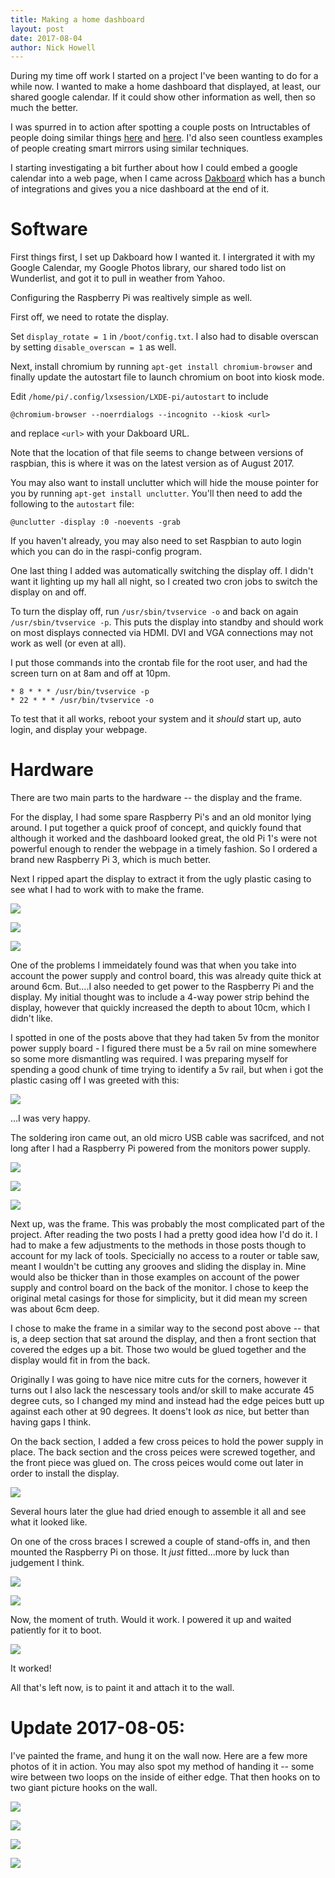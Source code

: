 ```yaml
---
title: Making a home dashboard
layout: post
date: 2017-08-04
author: Nick Howell
---
```

During my time off work I started on a project I've been wanting to do for a while now. I wanted to make a home dashboard that displayed, at least, our shared google calendar. If it could show other information as well, then so much the better.

I was spurred in to action after spotting a couple posts on Intructables of people doing similar things [here](http://www.instructables.com/id/Touchscreen-Wall-Mounted-Family-Sync-Home-Control-/) and [here](http://www.instructables.com/id/Digital-Wall-Calendar-and-Home-Information-Center/). I'd also seen countless examples of people creating smart mirrors using similar techniques. 

I starting investigating a bit further about how I could embed a google calendar into a web page, when I came across [Dakboard](https://dakboard.com/) which has a bunch of integrations and gives you a nice dashboard at the end of it. 

# Software 

First things first, I set up Dakboard how I wanted it. I intergrated it with my Google Calendar, my Google Photos library, our shared todo list on Wunderlist, and got it to pull in weather from Yahoo. 

Configuring the Raspberry Pi was realtively simple as well.

First off, we need to rotate the display.

Set `display_rotate = 1` in `/boot/config.txt`. I also had to disable overscan by setting `disable_overscan = 1` as well. 

Next, install chromium by running `apt-get install chromium-browser` and finally update the autostart file to launch chromium on boot into kiosk mode.

Edit `/home/pi/.config/lxsession/LXDE-pi/autostart` to include 

```
@chromium-browser --noerrdialogs --incognito --kiosk <url>
```

and replace `<url>` with your Dakboard URL. 

Note that the location of that file seems to change between versions of raspbian, this is where it was on the latest version as of August 2017. 

You may also want to install unclutter which will hide the mouse pointer for you by running `apt-get install unclutter`. You'll then need to add the following to the `autostart` file:

```
@unclutter -display :0 -noevents -grab
```

If you haven't already, you may also need to set Raspbian to auto login which you can do in the raspi-config program.

One last thing I added was automatically switching the display off. I didn't want it lighting up my hall all night, so I created two cron jobs to switch the display on and off.

To turn the display off, run `/usr/sbin/tvservice -o` and back on again `/usr/sbin/tvservice -p`. This puts the display into standby and should work on most displays connected via HDMI. DVI and VGA connections may not work as well (or even at all). 

I put those commands into the crontab file for the root user, and had the screen turn on at 8am and off at 10pm.

```
* 8 * * * /usr/bin/tvservice -p
* 22 * * * /usr/bin/tvservice -o
```


To test that it all works, reboot your system and it *should* start up, auto login, and display your webpage.


# Hardware

There are two main parts to the hardware -- the display and the frame.


For the display, I had some spare Raspberry Pi's and an old monitor lying around. I put together a quick proof of concept, and quickly found that although it worked and the dashboard looked great, the old Pi 1's were not powerful enough to render the webpage in a timely fashion. So I ordered a brand new Raspberry Pi 3, which is much better. 

Next I ripped apart the display to extract it from the ugly plastic casing to see what I had to work with to make the frame.

![](/assets/images/2017/dashboard/frame.jpg)

![](/assets/images/2017/dashboard/back_no_frame.jpg)

![](/assets/images/2017/dashboard/front_no_frame.jpg)

One of the problems I immeidately found was that when you take into account the power supply and control board, this was already quite thick at around 6cm. But....I also needed to get power to the Raspberry Pi and the display. My initial thought was to include a 4-way power strip behind the display, however that quickly increased the depth to about 10cm, which I didn't like. 

I spotted in one of the posts above that they had taken 5v from the monitor power supply board - I figured there must be a 5v rail on mine somewhere so some more dismantling was required. I was preparing myself for spending a good chunk of time trying to identify a 5v rail, but when i got the plastic casing off I was greeted with this:

![](/assets/images/2017/dashboard/5volts.jpg)

...I was very happy.

The soldering iron came out, an old micro USB cable was sacrifced, and not long after I had a Raspberry Pi powered from the monitors power supply. 

![](/assets/images/2017/dashboard/open_back.jpg)

![](/assets/images/2017/dashboard/usb_soldered.jpg)

![](/assets/images/2017/dashboard/working_blurred.jpg)


Next up, was the frame. This was probably the most complicated part of the project. After reading the two posts I had a pretty good idea how I'd do it. I had to make a few adjustments to the methods in those posts though to account for my lack of tools. Specicially no access to a router or table saw, meant I wouldn't be cutting any grooves and sliding the display in. Mine would also be thicker than in those examples on account of the power supply and control board on the back of the monitor. I chose to keep the original metal casings for those for simplicity, but it did mean my screen was about 6cm deep. 

I chose to make the frame in a similar way to the second post above -- that is, a deep section that sat around the display, and then a front section that covered the edges up a bit. Those two would be glued together and the display would fit in from the back. 

Originally I was going to have nice mitre cuts for the corners, however it turns out I also lack the nescessary tools and/or skill to make accurate 45 degree cuts, so I changed my mind and instead had the edge peices butt up against each other at 90 degrees. It doens't look *as* nice, but better than having gaps I think.

On the back section, I added a few cross peices to hold the power supply in place. The back section and the cross peices were screwed together, and the front piece was glued on. The cross peices would come out later in order to install the display.

![](/assets/images/2017/dashboard/glue_frame.jpg)

Several hours later the glue had dried enough to assemble it all and see what it looked like.

On one of the cross braces I screwed a couple of stand-offs in, and then mounted the Raspberry Pi on those. It *just* fitted...more by luck than judgement I think. 

![](/assets/images/2017/dashboard/assembled_rear.jpg)

![](/assets/images/2017/dashboard/assembled_front_rot.jpg)



Now, the moment of truth. Would it work. I powered it up and waited patiently for it to boot. 

![](/assets/images/2017/dashboard/assembled_working_blurred.jpg)


It worked!

All that's left now, is to paint it and attach it to the wall.

# Update 2017-08-05:

I've painted the frame, and hung it on the wall now. Here are a few more photos of it in action. You may also spot my method of handing it -- some wire between two loops on the inside of either edge. That then hooks on to two giant picture hooks on the wall.

![](/assets/images/2017/dashboard/painted_frame.jpg)

![](/assets/images/2017/dashboard/rear_complete.jpg)

![](/assets/images/2017/dashboard/complete_off.jpg)

![](/assets/images/2017/dashboard/on_wall_working_blurred.jpg)
